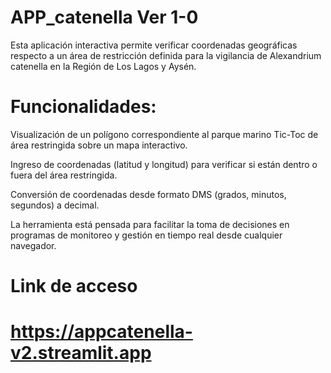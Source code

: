 # APP_catenella Ver 1-0

Esta aplicación interactiva permite verificar coordenadas geográficas respecto a un área de restricción definida para la vigilancia de  Alexandrium catenella en la Región de Los Lagos y Aysén.

# Funcionalidades:

Visualización de un polígono correspondiente al parque marino Tic-Toc de área restringida sobre un mapa interactivo.

Ingreso de coordenadas (latitud y longitud) para verificar si están dentro o fuera del área restringida.

Conversión de coordenadas desde formato DMS (grados, minutos, segundos) a decimal.

La herramienta está pensada para facilitar la toma de decisiones en programas de monitoreo y gestión en tiempo real desde cualquier navegador.

# Link de acceso

# https://appcatenella-v2.streamlit.app
